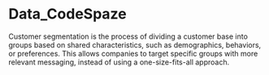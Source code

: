 # Data_CodeSpaze
Customer segmentation is the process of dividing a customer base into groups based on shared characteristics, such as demographics, behaviors, or preferences. This allows companies to target specific groups with more relevant messaging, instead of using a one-size-fits-all approach.

